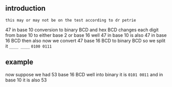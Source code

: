 ## introduction

`this may or may not be on the test according to dr petrie`

47 in base 10 conversion to binary BCD and hex BCD
changes each digit from base 10 to either base 2 or base 16
well 47 in base 10 is also 47 in base 16 BCD
then also now we convert 47 base 16 BCD to binary BCD
so we split it
`____ ____`
`0100 0111`

## example
now suppose we had 53 base 16 BCD
well into binary it is `0101 0011`
and in base 10 it is also 53